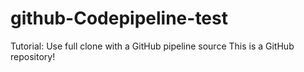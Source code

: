 # github-Codepipeline-test
Tutorial: Use full clone with a GitHub pipeline source
This is a GitHub repository!
